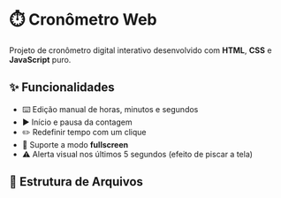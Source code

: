 # ⏱️ Cronômetro Web

Projeto de cronômetro digital interativo desenvolvido com **HTML**, **CSS** e **JavaScript** puro.

## ✨ Funcionalidades

- ⌨️ Edição manual de horas, minutos e segundos  
- ▶️ Início e pausa da contagem  
- ✏️ Redefinir tempo com um clique  
- 🔲 Suporte a modo **fullscreen**  
- ⚠️ Alerta visual nos últimos 5 segundos (efeito de piscar a tela)

## 📁 Estrutura de Arquivos

